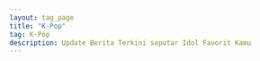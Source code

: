 ```yaml
---
layout: tag_page
title: "K-Pop"
tag: K-Pop
description: Update Berita Terkini seputar Idol Favorit Kamu
---
```


